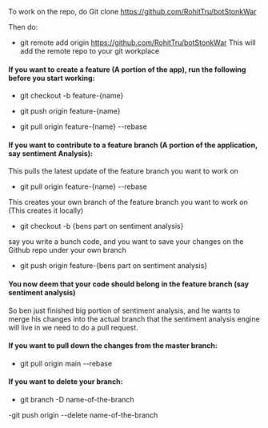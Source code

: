 To work on the repo, do Git clone https://github.com/RohitTru/botStonkWar

Then do:
- git remote add origin https://github.com/RohitTru/botStonkWar
This will add the remote repo to your git workplace


#### If you want to create a feature (A portion of the app), run the following before you start working:

- git checkout -b feature-{name} 

- git push origin feature-{name}

- git pull origin feature-{name} --rebase

#### If you want to contribute to a feature branch (A portion of the application, say sentiment Analysis):

This pulls the latest update of the feature branch you want to work on
- git pull origin feature-{name} --rebase

This creates your own branch of the feature branch you want to work on (This creates it locally)
- git checkout -b {bens part on sentiment analysis}

say you write a bunch code, and you want to save your changes on the Github repo under your own branch
- git push origin feature-{bens part on sentiment analysis}


#### You now deem that your code should belong in the feature branch (say sentiment analysis)
So ben just finished big portion of sentiment analysis, and he wants to merge his changes into the actual branch that the sentiment analysis engine will live in we need to do a pull request.

#### If you want to pull down the changes from the master branch:
- git pull origin main --rebase


#### If you want to delete your branch:
- git branch -D name-of-the-branch
 
-git push origin --delete name-of-the-branch